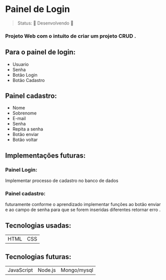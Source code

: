 <h1> Painel de Login </h1>

> Status: 🚧 Desenvolvendo 🚧


### Projeto Web com o intuito de criar um projeto CRUD .

## Para o painel de login:


+ Usuario
+ Senha
+ Botão Login 
+ Botão Cadastro


## Painel cadastro:

+ Nome
+ Sobrenome
+ E-mail
+ Senha
+ Repita a senha
+ Botão enviar
+ Botão voltar 


## Implementações futuras:


### Painel Login:

Implementar processo de cadastro no banco de dados 

### Painel cadastro:

futuramente conforme o aprendizado implementar funções ao botão enviar e ao campo de senha para que se forem inseridas diferentes retornar erro . 

## Tecnologias usadas:

<table>
<tr>
<td>HTML</td>
<td>CSS</td>

</tr>
</table>

## Tecnologias futuras:


<table>
<tr>
<td>JavaScript</td>
<td>Node.js</td>
<td>Mongo/mysql</td>
</tr>
</table>

